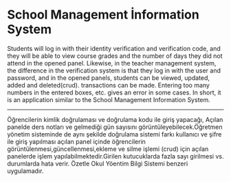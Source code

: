 # School Management İnformation System
Students will log in with their identity verification and verification code, and they will be able to view course grades and the number of days they did not attend in the opened panel. Likewise, in the teacher management system, the difference in the verification system is that they log in with the user and password, and in the opened panels, students can be viewed, updated, added and deleted(crud). transactions can be made. Entering too many numbers in the entered boxes, etc. gives an error in some cases. In short, it is an application similar to the School Management Information System.
****************************************************************************************************************************************************************************************************************
Öğrencilerin kimlik doğrulaması ve doğrulama kodu ile giriş yapacağı, Açılan panelde ders notları ve gelmediği gün sayısını görüntüleyebilecek.Öğretmen yönetim sisteminde de aynı şekilde doğrulama sistemi farkı kullanıcı ve şifre ile giriş yapılması açılan panel içinde öğrencilerin görüntülenmesi,güncellenmesi,ekleme ve silme işlemi (crud) için açılan panelerde işlem yapılabilmektedir.Girilen kutucuklarda fazla sayı girilmesi vs. durumlarda hata verir. Özetle Okul Yöentim Bilgi Sistemi benzeri uygulamadır.
